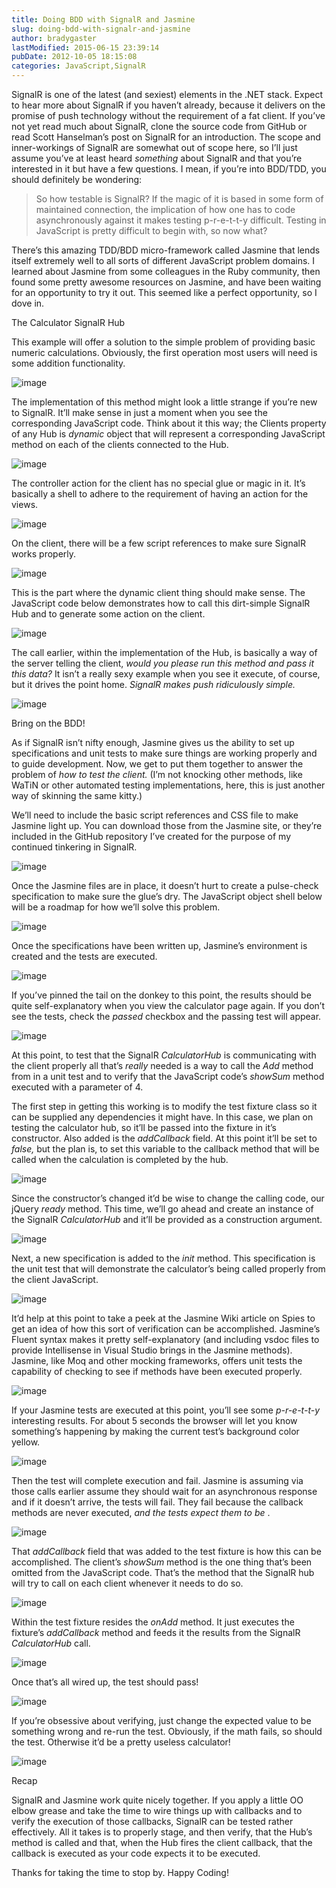 ```yaml
---
title: Doing BDD with SignalR and Jasmine
slug: doing-bdd-with-signalr-and-jasmine
author: bradygaster
lastModified: 2015-06-15 23:39:14
pubDate: 2012-10-05 18:15:08
categories: JavaScript,SignalR
---
```


<p>SignalR is one of the latest (and sexiest) elements in the .NET stack. Expect to hear more about SignalR if you haven&#x2019;t already, because it delivers on the promise of push technology without the requirement of a fat client. If you&#x2019;ve not yet read much
  about SignalR,
  <a>clone the source code from GitHub</a>  or read
  <a>Scott Hanselman&#x2019;s post on SignalR</a>  for an introduction. The scope and inner-workings of SignalR are somewhat out of scope here, so I&#x2019;ll just assume you&#x2019;ve at least heard <em>something </em> about SignalR and that you&#x2019;re interested in it but have a
  few questions. I mean, if you&#x2019;re into BDD/TDD, you should definitely be wondering:</p>
<blockquote>
  <p>
    So how testable is SignalR? If the magic of it is based in some form of maintained connection, the implication of how one has to code asynchronously against it makes testing p-r-e-t-t-y difficult. Testing in JavaScript is pretty difficult to begin
      with, so now what?
  </p>
</blockquote>
<p>There&#x2019;s this amazing TDD/BDD micro-framework called
  <a>Jasmine</a>  that lends itself extremely well to all sorts of different JavaScript problem domains. I learned about Jasmine from some colleagues in the Ruby community, then found some
  <a>pretty</a> 
  <a>awesome</a> 
  <a>resources</a>  on Jasmine, and have been waiting for an opportunity to try it out. This seemed like a perfect opportunity, so I dove in.</p>

The Calculator SignalR Hub
<p>This example will offer a solution to the simple problem of providing basic numeric calculations. Obviously, the first operation most users will need is some addition functionality.</p>
<p>
  <img alt="image" src="/posts/doing-bdd-with-signalr-and-jasmine/media/image_67.png">
</p>
<p>The implementation of this method might look a little strange if you&#x2019;re new to SignalR. It&#x2019;ll make sense in just a moment when you see the corresponding JavaScript code. Think about it this way; the Clients property of any Hub is <em>dynamic</em>  object
  that will represent a corresponding JavaScript method on each of the clients connected to the Hub. </p>
<p>
  <img alt="image" src="/posts/doing-bdd-with-signalr-and-jasmine/media/image_68.png">
</p>
<p>The controller action for the client has no special glue or magic in it. It&#x2019;s basically a shell to adhere to the requirement of having an action for the views. </p>
<p>
  <img alt="image" src="/posts/doing-bdd-with-signalr-and-jasmine/media/image_69.png">
</p>
<p>On the client, there will be a few script references to make sure SignalR works properly. </p>
<p>
  <img alt="image" src="/posts/doing-bdd-with-signalr-and-jasmine/media/image_70.png">
</p>
<p>This is the part where the dynamic client thing should make sense. The JavaScript code below demonstrates how to call this dirt-simple SignalR Hub and to generate some action on the client. </p>
<p>
  <img alt="image" src="/posts/doing-bdd-with-signalr-and-jasmine/media/image_71.png">
</p>
<p>The call earlier, within the implementation of the Hub, is basically a way of the server telling the client, <em>would you please run this method and pass it this data? </em> It isn&#x2019;t a really sexy example when you see it execute, of course, but it drives
  the point home. <em>SignalR makes push ridiculously simple. </em> </p>
<p>
  <img alt="image" src="/posts/doing-bdd-with-signalr-and-jasmine/media/image_72.png">
</p>
Bring on the BDD!
<p>As if SignalR isn&#x2019;t nifty enough, Jasmine gives us the ability to set up specifications and unit tests to make sure things are working properly and to guide development. Now, we get to put them together to answer the problem of <em>how to test the client. </em> (I&#x2019;m
  not knocking other methods, like WaTiN or other automated testing implementations, here, this is just another way of skinning the same kitty.)</p>
<p>We&#x2019;ll need to include the basic script references and CSS file to make Jasmine light up. You can download those from the
  <a>Jasmine site</a>, or they&#x2019;re included in the
  <a>GitHub repository</a>  I&#x2019;ve created for the purpose of my continued tinkering in SignalR. </p>
<p>
  <img alt="image" src="/posts/doing-bdd-with-signalr-and-jasmine/media/image_73.png">
</p>
<p>Once the Jasmine files are in place, it doesn&#x2019;t hurt to create a pulse-check specification to make sure the glue&#x2019;s dry. The JavaScript object shell below will be a roadmap for how we&#x2019;ll solve this problem. </p>
<p>
  <img alt="image" src="/posts/doing-bdd-with-signalr-and-jasmine/media/image_74.png">
</p>
<p>Once the specifications have been written up, Jasmine&#x2019;s environment is created and the tests are executed. </p>
<p>
  <img alt="image" src="/posts/doing-bdd-with-signalr-and-jasmine/media/image_75.png">
</p>
<p>If you&#x2019;ve pinned the tail on the donkey to this point, the results should be quite self-explanatory when you view the calculator page again. If you don&#x2019;t see the tests, check the <em>passed </em> checkbox and the passing test will appear. </p>
<p>
  <img alt="image" src="/posts/doing-bdd-with-signalr-and-jasmine/media/image_76.png">
</p>
<p>At this point, to test that the SignalR <em>CalculatorHub</em>  is communicating with the client properly all that&#x2019;s <em>really </em> needed is a way to call the <em>Add </em> method from in a unit test and to verify that the JavaScript code&#x2019;s <em>showSum </em> method
  executed with a parameter of 4. </p>
<p>The first step in getting this working is to modify the test fixture class so it can be supplied any dependencies it might have. In this case, we plan on testing the calculator hub, so it&#x2019;ll be passed into the fixture in it&#x2019;s constructor. Also added is
  the <em>addCallback </em> field. At this point it&#x2019;ll be set to <em>false, </em> but the plan is, to set this variable to the callback method that will be called when the calculation is completed by the hub.</p>
<p>
  <img alt="image" src="/posts/doing-bdd-with-signalr-and-jasmine/media/image_77.png">
</p>
<p>Since the constructor&#x2019;s changed it&#x2019;d be wise to change the calling code, our jQuery <em>ready </em> method. This time, we&#x2019;ll go ahead and create an instance of the SignalR <em>CalculatorHub </em> and it&#x2019;ll be provided as a construction argument. </p>
<p>
  <img alt="image" src="/posts/doing-bdd-with-signalr-and-jasmine/media/image_78.png">
</p>
<p>Next, a new specification is added to the <em>init </em> method. This specification is the unit test that will demonstrate the calculator&#x2019;s being called properly from the client JavaScript. </p>
<p>
  <img alt="image" src="/posts/doing-bdd-with-signalr-and-jasmine/media/image_79.png">
</p>
<p>It&#x2019;d help at this point to take a
  <a>peek at the Jasmine Wiki article on Spies</a>  to get an idea of how this sort of verification can be accomplished. Jasmine&#x2019;s Fluent syntax makes it pretty self-explanatory (and including vsdoc files to provide Intellisense in Visual Studio brings in
  the Jasmine methods). Jasmine, like Moq and other mocking frameworks, offers unit tests the capability of checking to see if methods have been executed properly.</p>
<p>
  <img alt="image" src="/posts/doing-bdd-with-signalr-and-jasmine/media/image_80.png">
</p>
<p>If your Jasmine tests are executed at this point, you&#x2019;ll see some <em>p-r-e-t-t-y</em>  interesting results. For about 5 seconds the browser will let you know something&#x2019;s happening by making the current test&#x2019;s background color yellow. </p>
<p>
  <img alt="image" src="/posts/doing-bdd-with-signalr-and-jasmine/media/image_81.png">
</p>
<p>Then the test will complete execution and fail. Jasmine is assuming via those calls earlier assume they should wait for an asynchronous response and if it doesn&#x2019;t arrive, the tests will fail. They fail because the callback methods are never executed,
  <em>and the tests expect them to be</em> . </p>
<p>
  <img alt="image" src="/posts/doing-bdd-with-signalr-and-jasmine/media/image_82.png">
</p>
<p>That <em>addCallback </em> field that was added to the test fixture is how this can be accomplished. The client&#x2019;s <em>showSum </em> method is the one thing that&#x2019;s been omitted from the JavaScript code. That&#x2019;s the method that the SignalR hub will try to
  call on each client whenever it needs to do so.</p>
<p>
  <img alt="image" src="/posts/doing-bdd-with-signalr-and-jasmine/media/image_83.png">
</p>
<p>Within the test fixture resides the <em>onAdd </em> method. It just executes the fixture&#x2019;s <em>addCallback </em> method and feeds it the results from the SignalR <em>CalculatorHub </em> call. </p>
<p>
  <img alt="image" src="/posts/doing-bdd-with-signalr-and-jasmine/media/image_84.png">
</p>
<p>Once that&#x2019;s all wired up, the test should pass!</p>
<p>
  <img alt="image" src="/posts/doing-bdd-with-signalr-and-jasmine/media/image_85.png">
</p>
<p>If you&#x2019;re obsessive about verifying, just change the expected value to be something wrong and re-run the test. Obviously, if the math fails, so should the test. Otherwise it&#x2019;d be a pretty useless calculator!</p>
<p>
  <img alt="image" src="/posts/doing-bdd-with-signalr-and-jasmine/media/image_86.png">
</p>
Recap
<p>SignalR and Jasmine work quite nicely together. If you apply a little OO elbow grease and take the time to wire things up with callbacks and to verify the execution of those callbacks, SignalR can be tested rather effectively. All it takes is to properly
  stage, and then verify, that the Hub&#x2019;s method is called and that, when the Hub fires the client callback, that the callback is executed as your code expects it to be executed. </p>
<p>Thanks for taking the time to stop by. Happy Coding!</p>
